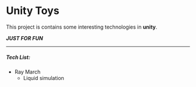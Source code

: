 # Unity Toys
This project is contains some  interesting technologies in **unity**.

***JUST FOR FUN***

------------------------------------
##### Tech List:

* Ray March
  * Liquid simulation

